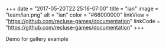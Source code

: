 +++
date = "2017-05-20T22:25:16-07:00"
title = "ian"
image = "team/ian.png"
alt = "ian"
color = "#66000000"
linkView = "https://github.com/recluse-games/documentation"
linkCode = "https://github.com/recluse-games/documentation"
+++

Demo for gallery example
